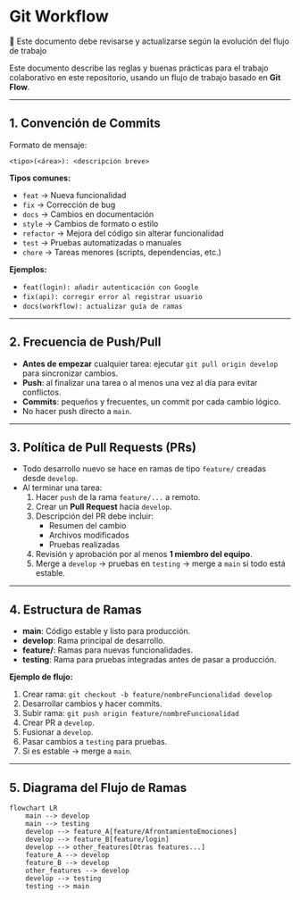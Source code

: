 # Git Workflow
📌 Este documento debe revisarse y actualizarse según la evolución del flujo de trabajo

Este documento describe las reglas y buenas prácticas para el trabajo colaborativo en este repositorio, usando un flujo de trabajo basado en **Git Flow**.

---

## 1. Convención de Commits

Formato de mensaje:

`<tipo>(<área>): <descripción breve>`


**Tipos comunes:**
- `feat` → Nueva funcionalidad  
- `fix` → Corrección de bug  
- `docs` → Cambios en documentación  
- `style` → Cambios de formato o estilo  
- `refactor` → Mejora del código sin alterar funcionalidad  
- `test` → Pruebas automatizadas o manuales  
- `chore` → Tareas menores (scripts, dependencias, etc.)

**Ejemplos:**
- `feat(login): añadir autenticación con Google`
- `fix(api): corregir error al registrar usuario`
- `docs(workflow): actualizar guía de ramas`

---

## 2. Frecuencia de Push/Pull

- **Antes de empezar** cualquier tarea: ejecutar `git pull origin develop` para sincronizar cambios.
- **Push**: al finalizar una tarea o al menos una vez al día para evitar conflictos.
- **Commits**: pequeños y frecuentes, un commit por cada cambio lógico.
- No hacer push directo a `main`.

---

## 3. Política de Pull Requests (PRs)

- Todo desarrollo nuevo se hace en ramas de tipo `feature/` creadas desde `develop`.
- Al terminar una tarea:
  1. Hacer `push` de la rama `feature/...` a remoto.
  2. Crear un **Pull Request** hacia `develop`.
  3. Descripción del PR debe incluir:
     - Resumen del cambio
     - Archivos modificados
     - Pruebas realizadas
  4. Revisión y aprobación por al menos **1 miembro del equipo**.
  5. Merge a `develop` → pruebas en `testing` → merge a `main` si todo está estable.

---

## 4. Estructura de Ramas

- **main**: Código estable y listo para producción.
- **develop**: Rama principal de desarrollo.
- **feature/**: Ramas para nuevas funcionalidades.
- **testing**: Rama para pruebas integradas antes de pasar a producción.

**Ejemplo de flujo:**
1. Crear rama: `git checkout -b feature/nombreFuncionalidad develop`
2. Desarrollar cambios y hacer commits.
3. Subir rama: `git push origin feature/nombreFuncionalidad`
4. Crear PR a `develop`.
5. Fusionar a `develop`.
6. Pasar cambios a `testing` para pruebas.
7. Si es estable → merge a `main`.

---

## 5. Diagrama del Flujo de Ramas

```mermaid
flowchart LR
    main --> develop
    main --> testing
    develop --> feature_A[feature/AfrontamientoEmociones]
    develop --> feature_B[feature/login]
    develop --> other_features[Otras features...]
    feature_A --> develop
    feature_B --> develop
    other_features --> develop
    develop --> testing
    testing --> main
